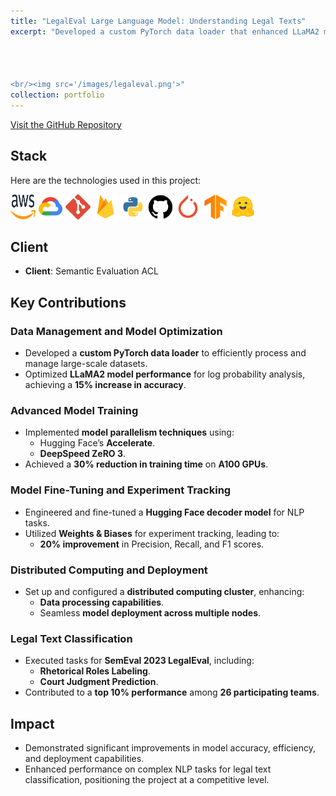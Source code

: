 ```yaml
---
title: "LegalEval Large Language Model: Understanding Legal Texts"
excerpt: "Developed a custom PyTorch data loader that enhanced LLaMA2 model accuracy by 15% for log probability analysis, showcasing expertise in optimizing deep learning workflows. Leveraged Hugging Face Accelerate and DeepSpeed ZeRO 3 to implement model parallelism, reducing training time by 30% on A100 GPUs. Applied these advancements to legal text classification tasks for SemEval 2023 LegalEval, including Rhetorical Roles Labeling and Court Judgment Prediction, delivering impactful results in natural language processing.




<br/><img src='/images/legaleval.png'>"
collection: portfolio
---
```

[Visit the GitHub Repository](https://github.com/ACMSemEvalTask52024)

## Stack

Here are the technologies used in this project:

<p>
  <img src="/images/aws.png" alt="AWS" title="AWS" width="40" height="40" />
  <img src="/images/gcp.png" alt="GCP" title="GCP" width="40" height="40" />
  <img src="/images/git.png" alt="Git" title="Git" width="40" height="40" />
  <img src="/images/firebase.png" alt="Firebase" title="Firebase" width="40" height="40" />
  <img src="/images/python.png" alt="Python" title="Python" width="40" height="40" />
  <img src="/images/github.png" alt="Github" title="Github" width="40" height="40" />
  <img src="/images/pytorch.png" alt="Pytorch" title="Pytorch" width="40" height="40" />
  <img src="/images/tensorflow.png" alt="Tensorflow" title="Tensorflow" width="40" height="40" />
  <img src="/images/hugging-face.png" alt="Hugging Face" title="Hugging Face" width="40" height="40" />
</p>

## Client
- **Client**: Semantic Evaluation ACL

## Key Contributions

### **Data Management and Model Optimization**
- Developed a **custom PyTorch data loader** to efficiently process and manage large-scale datasets.
- Optimized **LLaMA2 model performance** for log probability analysis, achieving a **15% increase in accuracy**.

### **Advanced Model Training**
- Implemented **model parallelism techniques** using:
  - Hugging Face’s **Accelerate**.
  - **DeepSpeed ZeRO 3**.
- Achieved a **30% reduction in training time** on **A100 GPUs**.

### **Model Fine-Tuning and Experiment Tracking**
- Engineered and fine-tuned a **Hugging Face decoder model** for NLP tasks.
- Utilized **Weights & Biases** for experiment tracking, leading to:
  - **20% improvement** in Precision, Recall, and F1 scores.

### **Distributed Computing and Deployment**
- Set up and configured a **distributed computing cluster**, enhancing:
  - **Data processing capabilities**.
  - Seamless **model deployment across multiple nodes**.

### **Legal Text Classification**
- Executed tasks for **SemEval 2023 LegalEval**, including:
  - **Rhetorical Roles Labeling**.
  - **Court Judgment Prediction**.
- Contributed to a **top 10% performance** among **26 participating teams**.

## Impact
- Demonstrated significant improvements in model accuracy, efficiency, and deployment capabilities.
- Enhanced performance on complex NLP tasks for legal text classification, positioning the project at a competitive level.

